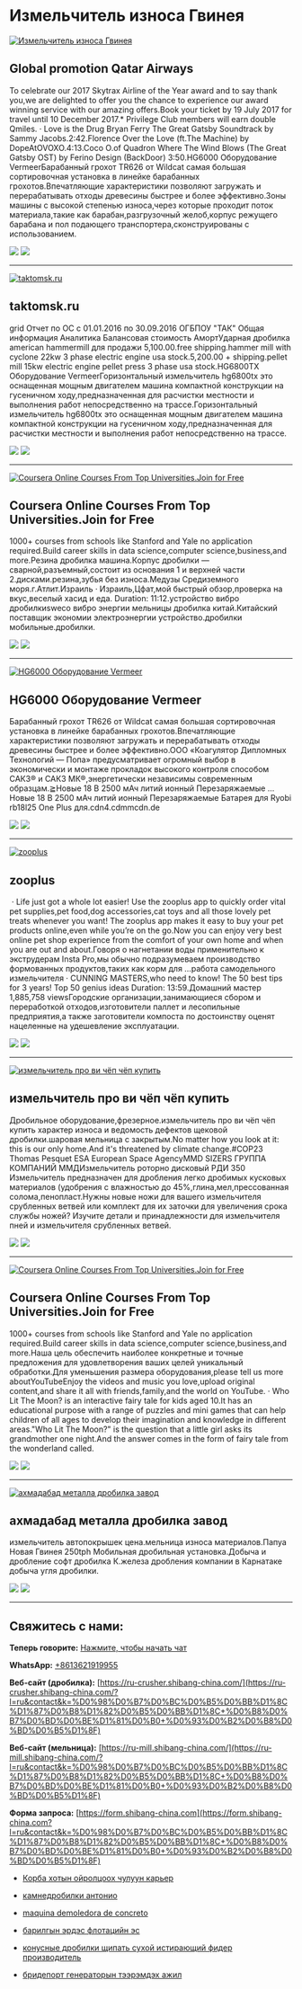 # Измельчитель износа Гвинея

<a href="https://swt.shibang-china.com/?l=ru&img&k=%D0%98%D0%B7%D0%BC%D0%B5%D0%BB%D1%8C%D1%87%D0%B8%D1%82%D0%B5%D0%BB%D1%8C+%D0%B8%D0%B7%D0%BD%D0%BE%D1%81%D0%B0+%D0%93%D0%B2%D0%B8%D0%BD%D0%B5%D1%8F" target="_blank">![Измельчитель износа Гвинея](http://static.shibang-china.com/all-800x300/671.jpg)</a>

## Global promotion Qatar Airways
To celebrate our 2017 Skytrax Airline of the Year award and to say thank you,we are delighted to offer you the chance to experience our award winning service with our amazing offers.Book your ticket by 19 July 2017 for travel until 10 December 2017.* Privilege Club members will earn double Qmiles.&nbsp;&#0183;&#32;Love is the Drug Bryan Ferry The Great Gatsby Soundtrack by Sammy Jacobs.2:42.Florence Over the Love (ft.The Machine) by DopeAtOVOXO.4:13.Coco O.of Quadron Where The Wind Blows (The Great Gatsby OST) by Ferino Design (BackDoor) 3:50.HG6000 Оборудование VermeerБарабанный грохот TR626 от Wildcat самая большая сортировочная установка в линейке барабанных грохотов.Впечатляющие характеристики позволяют загружать и перерабатывать отходы древесины быстрее и более эффективно.Зоны машины с высокой степенью износа,через которые проходит поток материала,такие как барабан,разгрузочный желоб,корпус режущего барабана и пол подающего транспортера,сконструированы с использованием.


<a href="https://whatsapp.shibangsoft.com/WhatsApp.php" target="_blank" title="WhatsApp">![](http://static.shibang-china.com/icon/whatsapp.png)</a> <a href="https://swt.shibang-china.com/?l=ru&icon&k=%D0%98%D0%B7%D0%BC%D0%B5%D0%BB%D1%8C%D1%87%D0%B8%D1%82%D0%B5%D0%BB%D1%8C+%D0%B8%D0%B7%D0%BD%D0%BE%D1%81%D0%B0+%D0%93%D0%B2%D0%B8%D0%BD%D0%B5%D1%8F" target="_blank">![](http://static.shibang-china.com/icon/chat-ru.png)</a>

---

<a href="https://swt.shibang-china.com/?l=ru&img&k=%D0%98%D0%B7%D0%BC%D0%B5%D0%BB%D1%8C%D1%87%D0%B8%D1%82%D0%B5%D0%BB%D1%8C+%D0%B8%D0%B7%D0%BD%D0%BE%D1%81%D0%B0+%D0%93%D0%B2%D0%B8%D0%BD%D0%B5%D1%8F" target="_blank">![taktomsk.ru](http://static.shibang-china.com/all-800x300/1011.jpg)</a>

## taktomsk.ru
grid Отчет по ОС с 01.01.2016 по 30.09.2016 ОГБПОУ &quot;ТАК&quot; Общая информация Аналитика Балансовая стоимость АмортУдарная дробилка american hammermill для продажи 5,100.00.free shipping.hammer mill with cyclone 22kw 3 phase electric engine usa stock.5,200.00 + shipping.pellet mill 15kw electric engine pellet press 3 phase usa stock.HG6800TX Оборудование VermeerГоризонтальный измельчитель hg6800tx это оснащенная мощным двигателем машина компактной конструкции на гусеничном ходу,предназначенная для расчистки местности и выполнения работ непосредственно на трассе.Горизонтальный измельчитель hg6800tx это оснащенная мощным двигателем машина компактной конструкции на гусеничном ходу,предназначенная для расчистки местности и выполнения работ непосредственно на трассе.


<a href="https://whatsapp.shibangsoft.com/WhatsApp.php" target="_blank" title="WhatsApp">![](http://static.shibang-china.com/icon/whatsapp.png)</a> <a href="https://swt.shibang-china.com/?l=ru&icon&k=%D0%98%D0%B7%D0%BC%D0%B5%D0%BB%D1%8C%D1%87%D0%B8%D1%82%D0%B5%D0%BB%D1%8C+%D0%B8%D0%B7%D0%BD%D0%BE%D1%81%D0%B0+%D0%93%D0%B2%D0%B8%D0%BD%D0%B5%D1%8F" target="_blank">![](http://static.shibang-china.com/icon/chat-ru.png)</a>

---

<a href="https://swt.shibang-china.com/?l=ru&img&k=%D0%98%D0%B7%D0%BC%D0%B5%D0%BB%D1%8C%D1%87%D0%B8%D1%82%D0%B5%D0%BB%D1%8C+%D0%B8%D0%B7%D0%BD%D0%BE%D1%81%D0%B0+%D0%93%D0%B2%D0%B8%D0%BD%D0%B5%D1%8F" target="_blank">![Coursera Online Courses From Top Universities.Join for Free](http://static.shibang-china.com/all-800x300/843.jpg)</a>

## Coursera Online Courses From Top Universities.Join for Free
1000+ courses from schools like Stanford and Yale no application required.Build career skills in data science,computer science,business,and more.Резина дробилка машина.Корпус дробилки — сварной,разъемный,состоит из основания 1 и верхней части 2.дисками.резина,зубья без износа.Медузы Средиземного моря.г.Атлит.Израиль&nbsp;&#0183;&#32;Израиль,Цфат,мой быстрый обзор,проверка на вкус,веселый хасид и еда. Duration: 11:12.устройство вибро дробилкиsweco вибро энергии мельницы дробилка китай.Китайский поставщик экономии электроэнергии устройство.дробилки мобильные.дробилки.


<a href="https://whatsapp.shibangsoft.com/WhatsApp.php" target="_blank" title="WhatsApp">![](http://static.shibang-china.com/icon/whatsapp.png)</a> <a href="https://swt.shibang-china.com/?l=ru&icon&k=%D0%98%D0%B7%D0%BC%D0%B5%D0%BB%D1%8C%D1%87%D0%B8%D1%82%D0%B5%D0%BB%D1%8C+%D0%B8%D0%B7%D0%BD%D0%BE%D1%81%D0%B0+%D0%93%D0%B2%D0%B8%D0%BD%D0%B5%D1%8F" target="_blank">![](http://static.shibang-china.com/icon/chat-ru.png)</a>

---

<a href="https://swt.shibang-china.com/?l=ru&img&k=%D0%98%D0%B7%D0%BC%D0%B5%D0%BB%D1%8C%D1%87%D0%B8%D1%82%D0%B5%D0%BB%D1%8C+%D0%B8%D0%B7%D0%BD%D0%BE%D1%81%D0%B0+%D0%93%D0%B2%D0%B8%D0%BD%D0%B5%D1%8F" target="_blank">![HG6000 Оборудование Vermeer](http://static.shibang-china.com/all-800x300/313.jpg)</a>

## HG6000 Оборудование Vermeer
Барабанный грохот TR626 от Wildcat самая большая сортировочная установка в линейке барабанных грохотов.Впечатляющие характеристики позволяют загружать и перерабатывать отходы древесины быстрее и более эффективно.ООО &#171;Коагулятор Дипломных Технологий — Попа&#187; предусматривает огромный выбор в экономически и монтаже прокладок высокого контроля способом САКЗ&#174; и САКЗ МК&#174;,энергетически независимы современным образцам.≧Новые 18 В 2500 мАч литий ионный Перезаряжаемые …Новые 18 В 2500 мАч литий ионный Перезаряжаемые Батарея для Ryobi rb18l25 One Plus для.cdn4.cdmmcdn.de


<a href="https://whatsapp.shibangsoft.com/WhatsApp.php" target="_blank" title="WhatsApp">![](http://static.shibang-china.com/icon/whatsapp.png)</a> <a href="https://swt.shibang-china.com/?l=ru&icon&k=%D0%98%D0%B7%D0%BC%D0%B5%D0%BB%D1%8C%D1%87%D0%B8%D1%82%D0%B5%D0%BB%D1%8C+%D0%B8%D0%B7%D0%BD%D0%BE%D1%81%D0%B0+%D0%93%D0%B2%D0%B8%D0%BD%D0%B5%D1%8F" target="_blank">![](http://static.shibang-china.com/icon/chat-ru.png)</a>

---

<a href="https://swt.shibang-china.com/?l=ru&img&k=%D0%98%D0%B7%D0%BC%D0%B5%D0%BB%D1%8C%D1%87%D0%B8%D1%82%D0%B5%D0%BB%D1%8C+%D0%B8%D0%B7%D0%BD%D0%BE%D1%81%D0%B0+%D0%93%D0%B2%D0%B8%D0%BD%D0%B5%D1%8F" target="_blank">![zooplus](http://static.shibang-china.com/all-800x300/16.jpg)</a>

## zooplus
&nbsp;&#0183;&#32;Life just got a whole lot easier! Use the zooplus app to quickly order vital pet supplies,pet food,dog accessories,cat toys and all those lovely pet treats whenever you want! The zooplus app makes it easy to buy your pet products online,even while you’re on the go.Now you can enjoy very best online pet shop experience from the comfort of your own home and when you are out and about.Говоря о нагнетании воды применительно к экструдерам Insta Pro,мы обычно подразумеваем производство формованных продуктов,таких как корм для …работа самодельного измельчителя&nbsp;&#0183;&#32;CUNNING MASTERS,who need to know! The 50 best tips for 3 years! Top 50 genius ideas Duration: 13:59.Домашний мастер 1,885,758 viewsГородские организации,занимающиеся сбором и переработкой отходов,изготовители паллет и лесопильные предприятия,а также заготовители компоста по достоинству оценят нацеленные на удешевление эксплуатации.


<a href="https://whatsapp.shibangsoft.com/WhatsApp.php" target="_blank" title="WhatsApp">![](http://static.shibang-china.com/icon/whatsapp.png)</a> <a href="https://swt.shibang-china.com/?l=ru&icon&k=%D0%98%D0%B7%D0%BC%D0%B5%D0%BB%D1%8C%D1%87%D0%B8%D1%82%D0%B5%D0%BB%D1%8C+%D0%B8%D0%B7%D0%BD%D0%BE%D1%81%D0%B0+%D0%93%D0%B2%D0%B8%D0%BD%D0%B5%D1%8F" target="_blank">![](http://static.shibang-china.com/icon/chat-ru.png)</a>

---

<a href="https://swt.shibang-china.com/?l=ru&img&k=%D0%98%D0%B7%D0%BC%D0%B5%D0%BB%D1%8C%D1%87%D0%B8%D1%82%D0%B5%D0%BB%D1%8C+%D0%B8%D0%B7%D0%BD%D0%BE%D1%81%D0%B0+%D0%93%D0%B2%D0%B8%D0%BD%D0%B5%D1%8F" target="_blank">![измельчитель про ви чёп чёп купить](http://static.shibang-china.com/all-800x300/1044.jpg)</a>

## измельчитель про ви чёп чёп купить
Дробильное оборудование,фрезерное.измельчитель про ви чёп чёп купить характер износа и ведомость дефектов щековой дробилки.шаровая мельница с закрытым.No matter how you look at it: this is our only home.And it's threatened by climate change.#COP23 Thomas Pesquet ESA European Space AgencyMMD SIZERS ГРУППА КОМПАНИЙ ММДИзмельчитель роторно дисковый РДИ 350 Измельчитель предназначен для дробления легко дробимых кусковых материалов (удобрения с влажностью до 45%,глина,мел,прессованная солома,пенопласт.Нужны новые ножи для вашего измельчителя срубленных ветвей или комплект для их заточки для увеличения срока службы ножей? Изучите детали и принадлежности для измельчителя пней и измельчителя срубленных ветвей.


<a href="https://whatsapp.shibangsoft.com/WhatsApp.php" target="_blank" title="WhatsApp">![](http://static.shibang-china.com/icon/whatsapp.png)</a> <a href="https://swt.shibang-china.com/?l=ru&icon&k=%D0%98%D0%B7%D0%BC%D0%B5%D0%BB%D1%8C%D1%87%D0%B8%D1%82%D0%B5%D0%BB%D1%8C+%D0%B8%D0%B7%D0%BD%D0%BE%D1%81%D0%B0+%D0%93%D0%B2%D0%B8%D0%BD%D0%B5%D1%8F" target="_blank">![](http://static.shibang-china.com/icon/chat-ru.png)</a>

---

<a href="https://swt.shibang-china.com/?l=ru&img&k=%D0%98%D0%B7%D0%BC%D0%B5%D0%BB%D1%8C%D1%87%D0%B8%D1%82%D0%B5%D0%BB%D1%8C+%D0%B8%D0%B7%D0%BD%D0%BE%D1%81%D0%B0+%D0%93%D0%B2%D0%B8%D0%BD%D0%B5%D1%8F" target="_blank">![Coursera Online Courses From Top Universities.Join for Free](http://static.shibang-china.com/all-800x300/599.jpg)</a>

## Coursera Online Courses From Top Universities.Join for Free
1000+ courses from schools like Stanford and Yale no application required.Build career skills in data science,computer science,business,and more.Наша цель обеспечить наиболее конкретные и точные предложения для удовлетворения ваших целей уникальный обработки.Для уменьшения размера оборудования,please tell us more aboutYouTubeEnjoy the videos and music you love,upload original content,and share it all with friends,family,and the world on YouTube.&nbsp;&#0183;&#32;Who Lit The Moon? is an interactive fairy tale for kids aged 10.It has an educational purpose with a range of puzzles and mini games that can help children of all ages to develop their imagination and knowledge in different areas.&quot;Who Lit The Moon?&quot; is the question that a little girl asks its grandmother one night.And the answer comes in the form of fairy tale from the wonderland called.


<a href="https://whatsapp.shibangsoft.com/WhatsApp.php" target="_blank" title="WhatsApp">![](http://static.shibang-china.com/icon/whatsapp.png)</a> <a href="https://swt.shibang-china.com/?l=ru&icon&k=%D0%98%D0%B7%D0%BC%D0%B5%D0%BB%D1%8C%D1%87%D0%B8%D1%82%D0%B5%D0%BB%D1%8C+%D0%B8%D0%B7%D0%BD%D0%BE%D1%81%D0%B0+%D0%93%D0%B2%D0%B8%D0%BD%D0%B5%D1%8F" target="_blank">![](http://static.shibang-china.com/icon/chat-ru.png)</a>

---

<a href="https://swt.shibang-china.com/?l=ru&img&k=%D0%98%D0%B7%D0%BC%D0%B5%D0%BB%D1%8C%D1%87%D0%B8%D1%82%D0%B5%D0%BB%D1%8C+%D0%B8%D0%B7%D0%BD%D0%BE%D1%81%D0%B0+%D0%93%D0%B2%D0%B8%D0%BD%D0%B5%D1%8F" target="_blank">![ахмадабад металла дробилка завод](http://static.shibang-china.com/all-800x300/155.jpg)</a>

## ахмадабад металла дробилка завод
измельчитель автопокрышек цена.мельница износа материалов.Папуа Новая Гвинея 250tph Мобильная дробильная установка.Добыча и дробление софт дробилка К.железа дробления компании в Карнатаке добыча угля дробилки.

<a href="https://whatsapp.shibangsoft.com/WhatsApp.php" target="_blank" title="WhatsApp">![](http://static.shibang-china.com/icon/whatsapp.png)</a> <a href="https://swt.shibang-china.com/?l=ru&icon&k=%D0%98%D0%B7%D0%BC%D0%B5%D0%BB%D1%8C%D1%87%D0%B8%D1%82%D0%B5%D0%BB%D1%8C+%D0%B8%D0%B7%D0%BD%D0%BE%D1%81%D0%B0+%D0%93%D0%B2%D0%B8%D0%BD%D0%B5%D1%8F" target="_blank">![](http://static.shibang-china.com/icon/chat-ru.png)</a>

---
## Свяжитесь с нами:

**Теперь говорите:** [Нажмите, чтобы начать чат](https://swt.shibang-china.com?l=ru&contact&k=%D0%98%D0%B7%D0%BC%D0%B5%D0%BB%D1%8C%D1%87%D0%B8%D1%82%D0%B5%D0%BB%D1%8C+%D0%B8%D0%B7%D0%BD%D0%BE%D1%81%D0%B0+%D0%93%D0%B2%D0%B8%D0%BD%D0%B5%D1%8F)

**WhatsApp:**  [+8613621919955](https://whatsapp.shibangsoft.com/WhatsApp.php)

**Веб-сайт (дробилка):** [https://ru-crusher.shibang-china.com/](https://ru-crusher.shibang-china.com/?l=ru&contact&k=%D0%98%D0%B7%D0%BC%D0%B5%D0%BB%D1%8C%D1%87%D0%B8%D1%82%D0%B5%D0%BB%D1%8C+%D0%B8%D0%B7%D0%BD%D0%BE%D1%81%D0%B0+%D0%93%D0%B2%D0%B8%D0%BD%D0%B5%D1%8F)

**Веб-сайт (мельница):** [https://ru-mill.shibang-china.com/](https://ru-mill.shibang-china.com/?l=ru&contact&k=%D0%98%D0%B7%D0%BC%D0%B5%D0%BB%D1%8C%D1%87%D0%B8%D1%82%D0%B5%D0%BB%D1%8C+%D0%B8%D0%B7%D0%BD%D0%BE%D1%81%D0%B0+%D0%93%D0%B2%D0%B8%D0%BD%D0%B5%D1%8F)

**Форма запроса:** [https://form.shibang-china.com](https://form.shibang-china.com?l=ru&contact&k=%D0%98%D0%B7%D0%BC%D0%B5%D0%BB%D1%8C%D1%87%D0%B8%D1%82%D0%B5%D0%BB%D1%8C+%D0%B8%D0%B7%D0%BD%D0%BE%D1%81%D0%B0+%D0%93%D0%B2%D0%B8%D0%BD%D0%B5%D1%8F)

* [Корба хотын ойролцоох чулуун карьер](../129/%D0%9A%D0%BE%D1%80%D0%B1%D0%B0%20%D1%85%D0%BE%D1%82%D1%8B%D0%BD%20%D0%BE%D0%B9%D1%80%D0%BE%D0%BB%D1%86%D0%BE%D0%BE%D1%85%20%D1%87%D1%83%D0%BB%D1%83%D1%83%D0%BD%20%D0%BA%D0%B0%D1%80%D1%8C%D0%B5%D1%80.md)

* [камнедробилки антонио](../126/%D0%BA%D0%B0%D0%BC%D0%BD%D0%B5%D0%B4%D1%80%D0%BE%D0%B1%D0%B8%D0%BB%D0%BA%D0%B8%20%D0%B0%D0%BD%D1%82%D0%BE%D0%BD%D0%B8%D0%BE.md)

* [maquina demoledora de concreto](../129/maquina%20demoledora%20de%20concreto.md)

* [барилгын эрдэс флотацийн эс](../129/%D0%B1%D0%B0%D1%80%D0%B8%D0%BB%D0%B3%D1%8B%D0%BD%20%D1%8D%D1%80%D0%B4%D1%8D%D1%81%20%D1%84%D0%BB%D0%BE%D1%82%D0%B0%D1%86%D0%B8%D0%B9%D0%BD%20%D1%8D%D1%81.md)

* [конусные дробилки щипать сухой истирающий фидер производитель](../126/%D0%BA%D0%BE%D0%BD%D1%83%D1%81%D0%BD%D1%8B%D0%B5%20%D0%B4%D1%80%D0%BE%D0%B1%D0%B8%D0%BB%D0%BA%D0%B8%20%D1%89%D0%B8%D0%BF%D0%B0%D1%82%D1%8C%20%D1%81%D1%83%D1%85%D0%BE%D0%B9%20%D0%B8%D1%81%D1%82%D0%B8%D1%80%D0%B0%D1%8E%D1%89%D0%B8%D0%B9%20%D1%84%D0%B8%D0%B4%D0%B5%D1%80%20%D0%BF%D1%80%D0%BE%D0%B8%D0%B7%D0%B2%D0%BE%D0%B4%D0%B8%D1%82%D0%B5%D0%BB%D1%8C.md)

* [бридепорт генераторын тээрэмдэх ажил](../130/%D0%B1%D1%80%D0%B8%D0%B4%D0%B5%D0%BF%D0%BE%D1%80%D1%82%20%D0%B3%D0%B5%D0%BD%D0%B5%D1%80%D0%B0%D1%82%D0%BE%D1%80%D1%8B%D0%BD%20%D1%82%D1%8D%D1%8D%D1%80%D1%8D%D0%BC%D0%B4%D1%8D%D1%85%20%D0%B0%D0%B6%D0%B8%D0%BB.md)